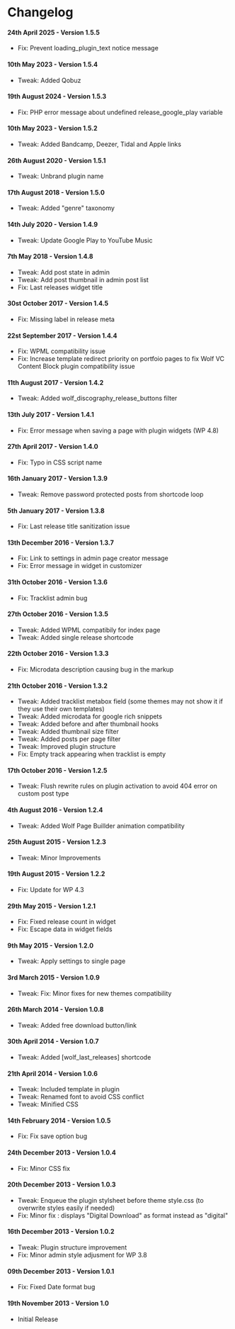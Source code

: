 # Changelog

#### 24th April 2025 - Version 1.5.5

-   Fix: Prevent loading_plugin_text notice message

#### 10th May 2023 - Version 1.5.4

-   Tweak: Added Qobuz

#### 19th August 2024 - Version 1.5.3

-   Fix: PHP error message about undefined release_google_play variable

#### 10th May 2023 - Version 1.5.2

-   Tweak: Added Bandcamp, Deezer, Tidal and Apple links

#### 26th August 2020 - Version 1.5.1

-   Tweak: Unbrand plugin name

#### 17th August 2018 - Version 1.5.0

-   Tweak: Added "genre" taxonomy

#### 14th July 2020 - Version 1.4.9

-   Tweak: Update Google Play to YouTube Music

#### 7th May 2018 - Version 1.4.8

-   Tweak: Add post state in admin
-   Tweak: Add post thumbnail in admin post list
-   Fix: Last releases widget title

#### 30st October 2017 - Version 1.4.5

-   Fix: Missing label in release meta

#### 22st September 2017 - Version 1.4.4

-   Fix: WPML compatibility issue
-   Fix: Increase template redirect priority on portfoio pages to fix Wolf VC Content Block plugin compatibility issue

#### 11th August 2017 - Version 1.4.2

-   Tweak: Added wolf_discography_release_buttons filter

#### 13th July 2017 - Version 1.4.1

-   Fix: Error message when saving a page with plugin widgets (WP 4.8)

#### 27th April 2017 - Version 1.4.0

-   Fix: Typo in CSS script name

#### 16th January 2017 - Version 1.3.9

-   Tweak: Remove password protected posts from shortcode loop

#### 5th January 2017 - Version 1.3.8

-   Fix: Last release title sanitization issue

#### 13th December 2016 - Version 1.3.7

-   Fix: Link to settings in admin page creator message
-   Fix: Error message in widget in customizer

#### 31th October 2016 - Version 1.3.6

-   Fix: Tracklist admin bug

#### 27th October 2016 - Version 1.3.5

-   Tweak: Added WPML compatibily for index page
-   Tweak: Added single release shortcode

#### 22th October 2016 - Version 1.3.3

-   Fix: Microdata description causing bug in the markup

#### 21th October 2016 - Version 1.3.2

-   Tweak: Added tracklist metabox field (some themes may not show it if they use their own templates)
-   Tweak: Added microdata for google rich snippets
-   Tweak: Added before and after thumbnail hooks
-   Tweak: Added thumbnail size filter
-   Tweak: Added posts per page filter
-   Tweak: Improved plugin structure
-   Fix: Empty track appearing when tracklist is empty

#### 17th October 2016 - Version 1.2.5

-   Tweak: Flush rewrite rules on plugin activation to avoid 404 error on custom post type

#### 4th August 2016 - Version 1.2.4

-   Tweak: Added Wolf Page Buillder animation compatibility

#### 25th August 2015 - Version 1.2.3

-   Tweak: Minor Improvements

#### 19th August 2015 - Version 1.2.2

-   Fix: Update for WP 4.3

#### 29th May 2015 - Version 1.2.1

-   Fix: Fixed release count in widget
-   Fix: Escape data in widget fields

#### 9th May 2015 - Version 1.2.0

-   Tweak: Apply settings to single page

#### 3rd March 2015 - Version 1.0.9

-   Tweak: Fix: Minor fixes for new themes compatibility

#### 26th March 2014 - Version 1.0.8

-   Tweak: Added free download button/link

#### 30th April 2014 - Version 1.0.7

-   Tweak: Added [wolf_last_releases] shortcode

#### 21th April 2014 - Version 1.0.6

-   Tweak: Included template in plugin
-   Tweak: Renamed font to avoid CSS conflict
-   Tweak: Minified CSS

#### 14th February 2014 - Version 1.0.5

-   Fix: Fix save option bug

#### 24th December 2013 - Version 1.0.4

-   Fix: Minor CSS fix

#### 20th December 2013 - Version 1.0.3

-   Tweak: Enqueue the plugin stylsheet before theme style.css (to overwrite styles easily if needed)
-   Fix: Minor fix : displays "Digital Download" as format instead as "digital"

#### 16th December 2013 - Version 1.0.2

-   Tweak: Plugin structure improvement
-   Fix: Minor admin style adjusment for WP 3.8

#### 09th December 2013 - Version 1.0.1

-   Fix: Fixed Date format bug

#### 19th November 2013 - Version 1.0

-   Initial Release
